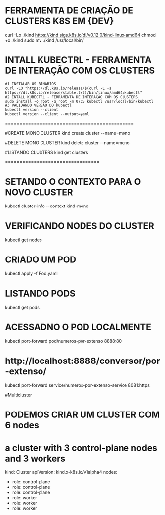 # FERRAMENTA DE CRIAÇÃO DE CLUSTERS K8S EM {DEV}
curl -Lo ./kind https://kind.sigs.k8s.io/dl/v0.12.0/kind-linux-amd64
chmod +x ./kind
sudo mv ./kind /usr/local/bin/

# INTALL KUBECTRL - FERRAMENTA DE INTERAÇÃO COM OS CLUSTERS
	#1 INSTALAR OS BINARIOS 
	curl -LO "https://dl.k8s.io/release/$(curl -L -s https://dl.k8s.io/release/stable.txt)/bin/linux/amd64/kubectl"
	#2 INTALL KUBECTRL - FERRAMENTA DE INTERAÇÃO COM OS CLUSTERS
	sudo install -o root -g root -m 0755 kubectl /usr/local/bin/kubectl
	#3 VALIDANDO VERSÃO DO kubectl
	kubectl version --client
	kubectl version --client --output=yaml   
	

=============================================	

#CREATE MONO CLUSTER
kind create cluster --name=mono

#DELETE MONO CLUSTER
kind delete cluster --name=mono

#LISTANDO CLUSTERS
kind get clusters

=================================

# SETANDO O CONTEXTO PARA O NOVO CLUSTER
 kubectl cluster-info --context kind-mono

# VERIFICANDO NODES DO CLUSTER
kubectl get nodes

# CRIADO UM POD 
kubectl apply -f Pod.yaml

# LISTANDO PODS
kubectl get pods

# ACESSADNO O POD LOCALMENTE
kubectl port-forward pod/numeros-por-extenso 8888:80
# http://localhost:8888/conversor/por-extenso/


kubectl port-forward service/numeros-por-extenso-service 8081:https

#Multicluster  

# PODEMOS CRIAR UM CLUSTER COM 6 nodes
# a cluster with 3 control-plane nodes and 3 workers
kind: Cluster
apiVersion: kind.x-k8s.io/v1alpha4
nodes:
- role: control-plane
- role: control-plane
- role: control-plane
- role: worker
- role: worker
- role: worker

